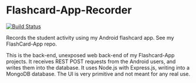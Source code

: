 # Flashcard-App-Recorder

[![Build Status](https://travis-ci.org/Flashcard-App/Flashcard-App-Recorder.svg?branch=master)](https://travis-ci.org/Flashcard-App/Flashcard-App-Recorder)

Records the student activity using my Android flashcard app. See my FlashCard-App repo.

This is the back-end, unexposed web back-end of my Flashcard-App projects. It receives REST POST requests from the Android users, and writes them into the database. It uses Node.js with Express.js, writing into a MongoDB database. The UI is very primitive and not meant for any real use.
